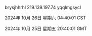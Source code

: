 brysjhhrhl 219.139.197.74 yqqlmgsycl

2024年 10月 26日 星期六 04:40:01 CST

2024年 10月 25日 星期五 20:40:01 GMT

